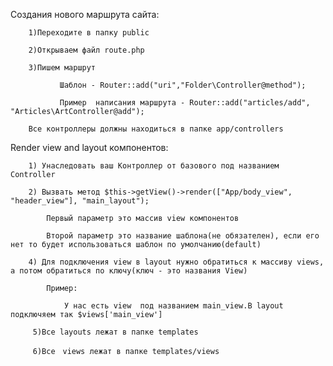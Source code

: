 Создания нового маршрута сайта:
       
        1)Переходите в папку public
        
        2)Открываем файл route.php
        
        3)Пишем маршрут
               
               Шаблон - Router::add("uri","Folder\Controller@method");
               
               Пример  написания маршрута - Router::add("articles/add", "Articles\ArtController@add");
                
        Все контроллеры должны находиться в папке app/controllers
      
Render view and layout компонентов:

        1) Унаследовать ваш Контроллер от базового под названием Controller
        
        2) Вызвать метод $this->getView()->render(["App/body_view", "header_view"], "main_layout");
        
            Первый параметр это массив view компонентов
            
            Второй параметр это название шаблона(не обязателен), если его нет то будет иcпользоваться шаблон по умолчанию(default)
        
        4) Для подключения view в layout нужно обратиться к массиву views, а потом обратиться по ключу(ключ - это нaзвания View)
            
            Пример:
                
                У нас есть view  под названием main_view.В layout подключяем так $views['main_view']
                
         5)Все layouts лежат в папке templates
         
         6)Все　views лежат в папке templates/views   